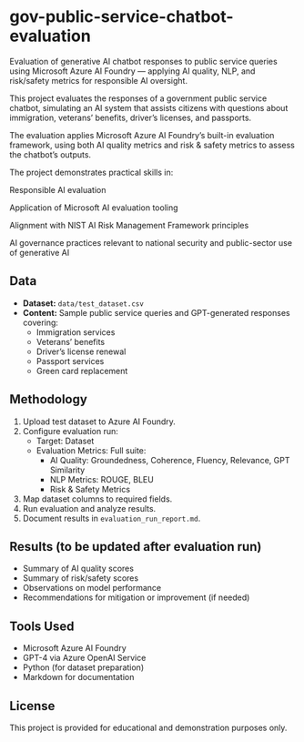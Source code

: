 # gov-public-service-chatbot-evaluation
Evaluation of generative AI chatbot responses to public service queries using Microsoft Azure AI Foundry — applying AI quality, NLP, and risk/safety metrics for responsible AI oversight.

This project evaluates the responses of a government public service chatbot, simulating an AI system that assists citizens with questions about immigration, veterans’ benefits, driver’s licenses, and passports.


The evaluation applies Microsoft Azure AI Foundry’s built-in evaluation framework, using both AI quality metrics and risk & safety metrics to assess the chatbot’s outputs.


The project demonstrates practical skills in:


Responsible AI evaluation

Application of Microsoft AI evaluation tooling

Alignment with NIST AI Risk Management Framework principles

AI governance practices relevant to national security and public-sector use of generative AI


## Data


- **Dataset:** `data/test_dataset.csv`
- **Content:** Sample public service queries and GPT-generated responses covering:
  - Immigration services
  - Veterans’ benefits
  - Driver’s license renewal
  - Passport services
  - Green card replacement


## Methodology


1. Upload test dataset to Azure AI Foundry.
2. Configure evaluation run:
    - Target: Dataset
    - Evaluation Metrics: Full suite:
        - AI Quality: Groundedness, Coherence, Fluency, Relevance, GPT Similarity
        - NLP Metrics: ROUGE, BLEU
        - Risk & Safety Metrics
3. Map dataset columns to required fields.
4. Run evaluation and analyze results.
5. Document results in `evaluation_run_report.md`.


## Results (to be updated after evaluation run)


- Summary of AI quality scores
- Summary of risk/safety scores
- Observations on model performance
- Recommendations for mitigation or improvement (if needed)


## Tools Used


- Microsoft Azure AI Foundry
- GPT-4 via Azure OpenAI Service
- Python (for dataset preparation)
- Markdown for documentation


## License


This project is provided for educational and demonstration purposes only.
